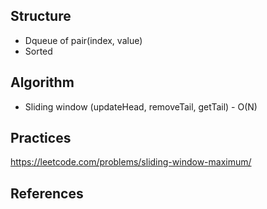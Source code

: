 Structure
---------
* Dqueue of pair(index, value)
* Sorted

Algorithm
---------
* Sliding window (updateHead, removeTail, getTail) - O(N)

Practices
---------
https://leetcode.com/problems/sliding-window-maximum/


References
----------
